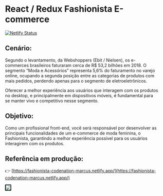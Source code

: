 # React / Redux Fashionista E-commerce

[![Netlify Status](https://api.netlify.com/api/v1/badges/0c1a8604-45ef-4293-8f93-6ec7f2e26e24/deploy-status)](https://app.netlify.com/sites/fashionista-codenation-marcus/deploys)

## Cenário:

Segundo o levantamento, da Webshoppers (Ebit / Nielsen), os e-commerces brasileiros faturaram cerca de R$ 53,2 bilhões em 2018. O segmento “Moda e Acessórios” representa 5,6% do faturamento no varejo online, ocupando a segunda posição entre as categorias de produtos com mais pedidos, perdendo apenas para o segmento de eletroeletrônicos.

Oferecer a melhor experiência aos usuários que interagem com os produtos no desktop, e principalmente em dispositivos móveis, é fundamental para se manter vivo e competitivo nesse segmento.

## Objetivo:

Como um profissional front-end, você será responsável por desenvolver as principais funcionalidades de um e-commerce de moda feminina, o Fashionista, garantindo a melhor experiência possível para os usuários interagirem com os produtos.

## Referência em produção:
👉 [https://fashionista-codenation-marcus.netlify.app/](https://fashionista-codenation-marcus.netlify.app/)

<img src="docs\Fashionista.gif" width="auto" style="border: 2px solid black; margin: auto" >
